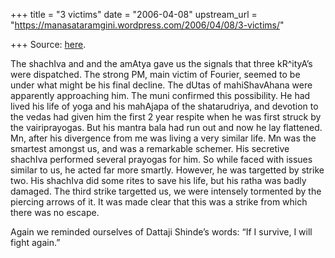 +++
title = "3 victims"
date = "2006-04-08"
upstream_url = "https://manasataramgini.wordpress.com/2006/04/08/3-victims/"

+++
Source: [here](https://manasataramgini.wordpress.com/2006/04/08/3-victims/).

The shachIva and and the amAtya gave us the signals that three kR^ityA’s were dispatched. The strong PM, main victim of Fourier, seemed to be under what might be his final decline. The dUtas of mahiShavAhana were apparently approaching him. The muni confirmed this possibility. He had lived his life of yoga and his mahAjapa of the shatarudriya, and devotion to the vedas had given him the first 2 year respite when he was first struck by the vairiprayogas. But his mantra bala had run out and now he lay flattened. Mn, after his divergence from me was living a very similar life. Mn was the smartest amongst us, and was a remarkable schemer. His secretive shachIva performed several prayogas for him. So while faced with issues similar to us, he acted far more smartly. However, he was targetted by strike two. His shachIva did some rites to save his life, but his ratha was badly damaged. The third strike targetted us, we were intensely tormented by the piercing arrows of it. It was made clear that this was a strike from which there was no escape.

Again we reminded ourselves of Dattaji Shinde’s words: “If I survive, I will fight again.”

